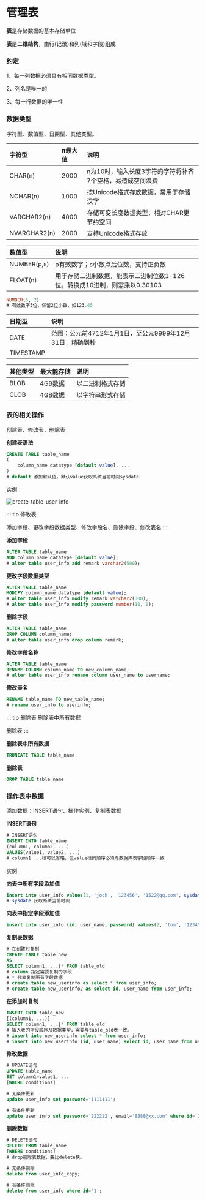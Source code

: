 # 管理表

**表**是存储数据的基本存储单位

**表**是**二维结构**，由行(记录)和列(域和字段)组成

### 约定

1、每一列数据必须具有相同数据类型。

2、列名是唯一的

3、每一行数据的唯一性

### 数据类型

字符型、数值型、日期型、其他类型。

|字符型|n最大值|说明|
|:--|:--|:--|
|CHAR(n)|2000|n为10时，输入长度3字符的字符将补齐7个空格，易造成空间浪费|
|NCHAR(n)|1000|按Unicode格式存放数据，常用于存储汉字|
|VARCHAR2(n)|4000|存储可变长度数据类型，相对CHAR更节约空间|
|NVARCHAR2(n)|2000|支持Unicode格式存放|

|数值型|说明|
|:--|:--|
|NUMBER(p,s)|p有效数字；s小数点后位数，支持正负数|
|FLOAT(n)|用于存储二进制数据，能表示二进制位数1-126位。转换成10进制，则需乘以0.30103|

```sql
NUMBER(5, 2)
# 有效数字5位，保留2位小数，如123.45
```

|日期型|说明|
|:--|:--|
|DATE|范围：公元前4712年1月1日，至公元9999年12月31日，精确到秒|
|TIMESTAMP||

|其他类型|最大能存储|说明|
|:--|:--|:--|
|BLOB|4GB数据|以二进制格式存储|
|CLOB|4GB数据|以字符串形式存储|

### 表的相关操作

创建表、修改表、删除表

**创建表语法**

```sql
CREATE TABLE table_name
(
    column_name datatype [default value], ...
)
# default 添加默认值，默认value获取系统当前时间sysdate
```

实例：

![create-table-user-info](/img/oracle/create-table-user-info.png)

::: tip 修改表

添加字段、更改字段数据类型、修改字段名、删除字段、修改表名
:::

**添加字段**

```sql
ALTER TABLE table_name
ADD column_name datatype [default value];
# alter table user_info add remark varchar2(500);
```

**更改字段数据类型**

```sql
ALTER TABLE table_name
MODIFY column_name datatype [default value];
# alter table user_info modify remark varchar2(300);
# alter table user_info modify password number(10, 0);
```

**删除字段**

```sql
ALTER TABLE table_name
DROP COLUMN column_name;
# alter table user_info drop column remark;
```

**修改字段名称**

```sql
ALTER TABLE table_name
RENAME COLUMN column_name TO new_column_name;
# alter table user_info rename column user_name to username;
```

**修改表名**

```sql
RENAME table_name TO new_table_name;
# rename user_info to userinfo;
```

::: tip 删除表
删除表中所有数据

删除表
:::

**删除表中所有数据**

```sql
TRUNCATE TABLE table_name
```

**删除表**

```sql
DROP TABLE table_name
```

### 操作表中数据

添加数据：INSERT语句、操作实例、复制表数据

**INSERT语句**

```sql
# INSERT语句
INSERT INTO table_name
(column1, column2, ...)
VALUES(value1, value2, ...)
# column1 ...栏可以省略，但value栏的顺序必须与数据库表字段顺序一致
```

实例

**向表中所有字段添加值**

```sql
insert into user_info values(1, 'jock', '123456', '1522@qq.com', sysdate);
# sysdate 获取系统当前时间
```

**向表中指定字段添加值**

```sql
insert into user_info (id, user_name, password) values(2, 'tom', '123456');
```

**复制表数据**

```sql
# 在创建时复制
CREATE TABLE table_new
AS
SELECT column1, ...|* FROM table_old
# column 指定需要复制的字段
# * 代表复制所有字段数据
# create table new_userinfo as select * from user_info;
# create table new_userinfo2 as select id, user_name from user_info;
```

**在添加时复制**

```sql
INSERT INTO table_new
[(column1, ...)]
SELECT column1, ...|* FROM table_old
# 插入表的字段顺序及数据类型，需要与table_old表一致。
# insert into new_userinfo select * from user_info;
# insert into new_userinfo (id, user_name) select id, user_name from user_info;
```

**修改数据**

```sql
# UPDATE语句
UPDATE table_name
SET column1=value1, ... 
[WHERE conditions]
```

```sql
# 无条件更新
update user_info set password='1111111';
```

```sql
# 有条件更新
update user_info set password='222222', email='8888@xx.com' where id='2';
```

**删除数据**

```sql
# DELETE语句
DELETE FROM table_name
[WHERE conditions]
# drop删除表数据，要比delete快。
```

```sql
# 无条件删除
delete from user_info_copy;
```

```sql
# 有条件删除
delete from user_info where id='1';
```